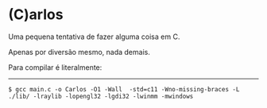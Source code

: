 # (C)arlos

Uma pequena tentativa de fazer alguma coisa em C.

Apenas por diversão mesmo, nada demais.

Para compilar é literalmente:

---------------

```
$ gcc main.c -o Carlos -O1 -Wall  -std=c11 -Wno-missing-braces -L ./lib/ -lraylib -lopengl32 -lgdi32 -lwinmm -mwindows
```
